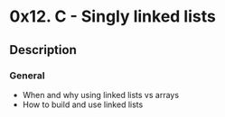 # 0x12. C - Singly linked lists

## Description

### General

* When and why using linked lists vs arrays
* How to build and use linked lists
